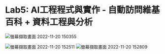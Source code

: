# Lab5: AI工程程式與實作 - 自動訪問維基百科 + 資料工程與分析




![螢幕擷取畫面 2022-11-20 150355](https://user-images.githubusercontent.com/89327102/202890157-1baa9564-a257-4855-b68c-a55e577ac1bd.jpg)




![螢幕擷取畫面 2022-11-20 152511](https://user-images.githubusercontent.com/89327102/202890894-c72365b5-af29-42a3-80cd-b67fa117f94e.jpg)
![螢幕擷取畫面 2022-11-20 152809](https://user-images.githubusercontent.com/89327102/202890896-7eb19f5c-3402-40f0-9c1b-b534e25a4032.jpg)


